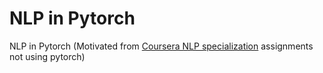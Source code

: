 # NLP in Pytorch

NLP in Pytorch (Motivated from <a href="https://www.coursera.org/specializations/natural-language-processing?">Coursera NLP specialization</a> assignments not using pytorch)
